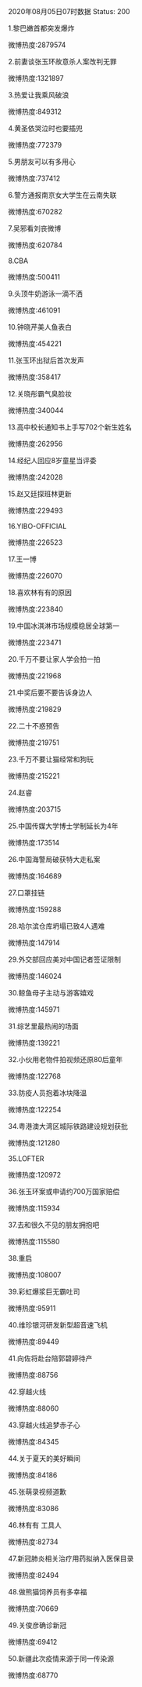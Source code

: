 2020年08月05日07时数据
Status: 200

1.黎巴嫩首都突发爆炸

微博热度:2879574

2.前妻谈张玉环故意杀人案改判无罪

微博热度:1321897

3.热爱让我乘风破浪

微博热度:849312

4.黄圣依哭泣时也要插兜

微博热度:772379

5.男朋友可以有多用心

微博热度:737412

6.警方通报南京女大学生在云南失联

微博热度:670282

7.吴邪看刘丧微博

微博热度:620784

8.CBA

微博热度:500411

9.头顶牛奶游泳一滴不洒

微博热度:461091

10.钟晓芹美人鱼表白

微博热度:454221

11.张玉环出狱后首次发声

微博热度:358417

12.关晓彤霸气臭脸妆

微博热度:340044

13.高中校长通知书上手写702个新生姓名

微博热度:262956

14.经纪人回应8岁童星当评委

微博热度:242028

15.赵又廷探班林更新

微博热度:229493

16.YIBO-OFFICIAL

微博热度:226523

17.王一博

微博热度:226070

18.喜欢林有有的原因

微博热度:223840

19.中国冰淇淋市场规模稳居全球第一

微博热度:223471

20.千万不要让家人学会拍一拍

微博热度:221968

21.中奖后要不要告诉身边人

微博热度:219829

22.二十不惑预告

微博热度:219751

23.千万不要让猫经常和狗玩

微博热度:215221

24.赵睿

微博热度:203715

25.中国传媒大学博士学制延长为4年

微博热度:173514

26.中国海警局破获特大走私案

微博热度:164689

27.口罩挂链

微博热度:159288

28.哈尔滨仓库坍塌已致4人遇难

微博热度:147914

29.外交部回应美对中国记者签证限制

微博热度:146024

30.鲸鱼母子主动与游客嬉戏

微博热度:145971

31.综艺里最热闹的场面

微博热度:139221

32.小伙用老物件拍视频还原80后童年

微博热度:122768

33.防疫人员抱着冰块降温

微博热度:122254

34.粤港澳大湾区城际铁路建设规划获批

微博热度:121280

35.LOFTER

微博热度:120972

36.张玉环案或申请约700万国家赔偿

微博热度:115934

37.去和很久不见的朋友拥抱吧

微博热度:115580

38.重启

微博热度:108007

39.彩虹爆浆巨无霸吐司

微博热度:95911

40.维珍银河研发新型超音速飞机

微博热度:89449

41.向佐将赴台陪郭碧婷待产

微博热度:88756

42.穿越火线

微博热度:88060

43.穿越火线追梦赤子心

微博热度:84345

44.关于夏天的美好瞬间

微博热度:84186

45.张萌录视频道歉

微博热度:83086

46.林有有 工具人

微博热度:82734

47.新冠肺炎相关治疗用药拟纳入医保目录

微博热度:82494

48.做熊猫饲养员有多幸福

微博热度:70669

49.关俊彦确诊新冠

微博热度:69412

50.新疆此次疫情来源于同一传染源

微博热度:68770

